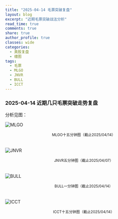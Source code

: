 ```yaml
---
title: "2025-04-14 毛票突破复盘"
layout: blog
excerpt: "近期毛票突破战法分析"
read_time: true
comments: true
share: true
author_profile: true
classes: wide
categories:
  - 美股复盘
  - 缠图
tags:
  - 毛票
  - MLGO
  - JNVR
  - BULL
  - ICCT
---
```


### 2025-04-14 近期几只毛票突破走势复盘
分析见图：

![MLGO](https://image.olim.cc/2025/MLGO-20250415-m15.jpeg)
<small><center>MLGO十五分钟图（截止2025/04/14）</center></small>　

![JNVR](https://image.olim.cc/2025/JNVR-20250407-m5.jpeg)
<small><center>JNVR五分钟图（截止2025/04/07）</center></small>　

![BULL](https://image.olim.cc/2025/BULL-20250414-m1.jpeg)
<small><center>BULL一分钟图（截止2025/04/14）</center></small>　

![ICCT](https://image.olim.cc/2025/ICCT-20250415-m15.jpeg)
<small><center>ICCT十五分钟图（截止2025/04/14）</center></small>　